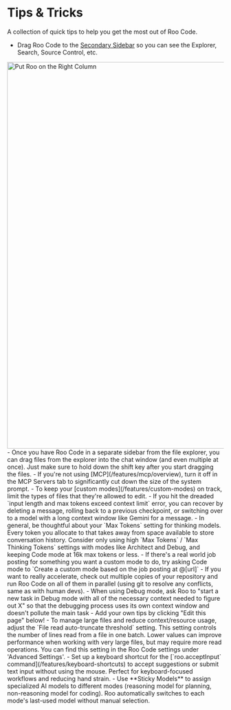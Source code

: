 # Tips & Tricks

A collection of quick tips to help you get the most out of Roo Code.

- Drag Roo Code to the [Secondary Sidebar](https://code.visualstudio.com/api/ux-guidelines/sidebars#secondary-sidebar) so you can see the Explorer, Search, Source Control, etc.
<img src="/img/right-column-roo.gif" alt="Put Roo on the Right Column" width="900" />
- Once you have Roo Code in a separate sidebar from the file explorer, you can drag files from the explorer into the chat window (and even multiple at once). Just make sure to hold down the shift key after you start dragging the files.
- If you're not using [MCP](/features/mcp/overview), turn it off in the <Codicon name="server" /> MCP Servers tab to significantly cut down the size of the system prompt.
- To keep your [custom modes](/features/custom-modes) on track, limit the types of files that they're allowed to edit.
- If you hit the dreaded `input length and max tokens exceed context limit` error, you can recover by deleting a message, rolling back to a previous checkpoint, or switching over to a model with a long context window like Gemini for a message.
- In general, be thoughtful about your `Max Tokens` setting for thinking models. Every token you allocate to that takes away from space available to store conversation history. Consider only using high `Max Tokens` / `Max Thinking Tokens` settings with modes like Architect and Debug, and keeping Code mode at 16k max tokens or less.
- If there's a real world job posting for something you want a custom mode to do, try asking Code mode to `Create a custom mode based on the job posting at @[url]`
- If you want to really accelerate, check out multiple copies of your repository and run Roo Code on all of them in parallel (using git to resolve any conflicts, same as with human devs).
- When using Debug mode, ask Roo to "start a new task in Debug mode with all of the necessary context needed to figure out X" so that the debugging process uses its own context window and doesn't pollute the main task
- Add your own tips by clicking "Edit this page" below!
- To manage large files and reduce context/resource usage, adjust the `File read auto-truncate threshold` setting. This setting controls the number of lines read from a file in one batch. Lower values can improve performance when working with very large files, but may require more read operations. You can find this setting in the Roo Code settings under 'Advanced Settings'.
- Set up a keyboard shortcut for the [`roo.acceptInput` command](/features/keyboard-shortcuts) to accept suggestions or submit text input without using the mouse. Perfect for keyboard-focused workflows and reducing hand strain.
- Use **Sticky Models** to assign specialized AI models to different modes (reasoning model for planning, non-reasoning model for coding). Roo automatically switches to each mode's last-used model without manual selection.
